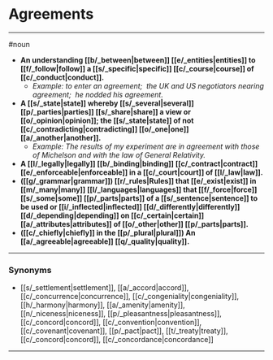 # Agreements
---
#noun
- **An understanding [[b/_between|between]] [[e/_entities|entities]] to [[f/_follow|follow]] a [[s/_specific|specific]] [[c/_course|course]] of [[c/_conduct|conduct]].**
	- _Example: to enter an agreement;  the UK and US negotiators nearing agreement;  he nodded his agreement._
- **A [[s/_state|state]] whereby [[s/_several|several]] [[p/_parties|parties]] [[s/_share|share]] a view or [[o/_opinion|opinion]]; the [[s/_state|state]] of not [[c/_contradicting|contradicting]] [[o/_one|one]] [[a/_another|another]].**
	- _Example: The results of my experiment are in agreement with those of Michelson and with the law of General Relativity._
- **A [[l/_legally|legally]] [[b/_binding|binding]] [[c/_contract|contract]] [[e/_enforceable|enforceable]] in a [[c/_court|court]] of [[l/_law|law]].**
- **([[g/_grammar|grammar]]) [[r/_rules|Rules]] that [[e/_exist|exist]] in [[m/_many|many]] [[l/_languages|languages]] that [[f/_force|force]] [[s/_some|some]] [[p/_parts|parts]] of a [[s/_sentence|sentence]] to be used or [[i/_inflected|inflected]] [[d/_differently|differently]] [[d/_depending|depending]] on [[c/_certain|certain]] [[a/_attributes|attributes]] of [[o/_other|other]] [[p/_parts|parts]].**
- **([[c/_chiefly|chiefly]] in the [[p/_plural|plural]]) An [[a/_agreeable|agreeable]] [[q/_quality|quality]].**
---
### Synonyms
- [[s/_settlement|settlement]], [[a/_accord|accord]], [[c/_concurrence|concurrence]], [[c/_congeniality|congeniality]], [[h/_harmony|harmony]], [[a/_amenity|amenity]], [[n/_niceness|niceness]], [[p/_pleasantness|pleasantness]], [[c/_concord|concord]], [[c/_convention|convention]], [[c/_covenant|covenant]], [[p/_pact|pact]], [[t/_treaty|treaty]], [[c/_concord|concord]], [[c/_concordance|concordance]]
---
